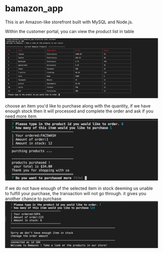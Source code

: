 # bamazon_app

This is an Amazon-like storefront built with MySQL and Node.js. 


Within the customer portal, you can view the product list  in table 

<img src="images/screen2.png" alt="displaylist">

choose an item you'd like to purchase
along with the quantity, if we have enough stock then it will processed and complete the order and ask if you need more item
<img src="images/screen3.png" alt="displaylist">

if we do not have enough 
of the selected item in stock deeming us unable to fulfill your purchase, the transaction 
will not go through. it gives you another chance to purchase
<img src="images/screen4.png" alt="displaylist">